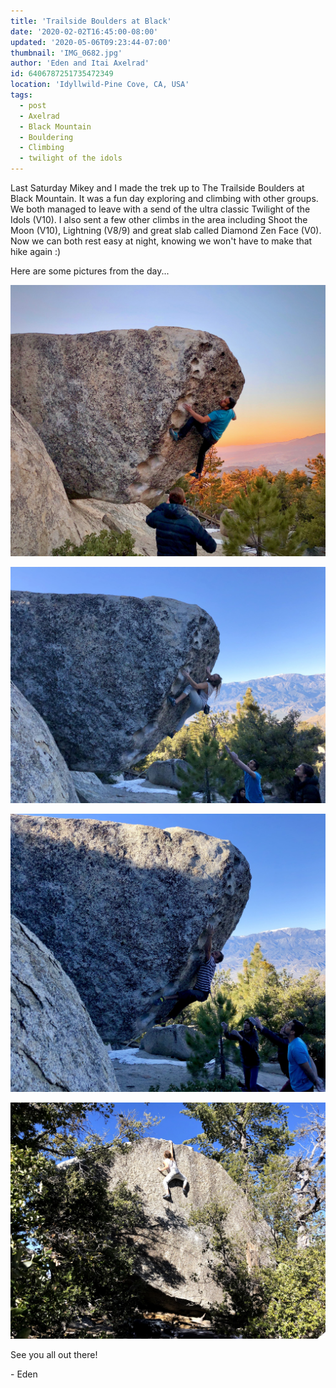 ```yaml
---
title: 'Trailside Boulders at Black'
date: '2020-02-02T16:45:00-08:00'
updated: '2020-05-06T09:23:44-07:00'
thumbnail: 'IMG_0682.jpg'
author: 'Eden and Itai Axelrad'
id: 6406787251735472349
location: 'Idyllwild-Pine Cove, CA, USA'
tags:
  - post
  - Axelrad
  - Black Mountain
  - Bouldering
  - Climbing
  - twilight of the idols
---
```

Last Saturday Mikey and I made the trek up to The Trailside Boulders at Black Mountain. It was a fun day exploring and climbing with other groups. We both managed to leave with a send of the ultra classic Twilight of the Idols (V10). I also sent a few other climbs in the area including Shoot the Moon (V10), Lightning (V8/9) and great slab called Diamond Zen Face (V0). Now we can both rest easy at night, knowing we won't have to make that hike again :)

Here are some pictures from the day...

![image alt](/images/IMG_0682.jpg)

![image alt](/images/IMG_0662.jpg)

![image alt](/images/IMG_0646.jpg)

![image alt](/images/IMG_0629.jpg)

See you all out there!

\- Eden

